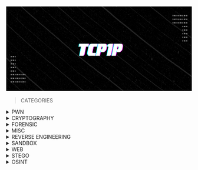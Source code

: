<p align="center">
<img src="https://github.com/jon-brandy/tcp1p/blob/c9f64961144cd1e303a9593ff3ae74d2b3b2201f/tcp.png" width="900" height="230">
</p>

> CATEGORIES

<details>
<br>
<summary> PWN </summary>

|No.|Challenge's name|
|:-:|:--------------:|
|1. |[baby-printf-1](https://github.com/jon-brandy/tcp1p/blob/main/Category/BINEX/baby-printf-1/README.md)|
|2. |[baby-pwn-0.25](https://github.com/jon-brandy/tcp1p/blob/main/Category/BINEX/baby-pwn-0.25/README.md)|
|3. |[baby-pwn-0.5](https://github.com/jon-brandy/tcp1p/blob/main/Category/BINEX/baby-pwn-0.5/README.md)|
|4. |[baby-pwn-0.75](https://github.com/jon-brandy/tcp1p/blob/main/Category/BINEX/baby-pwn-0.75/README.md)|
|5. |[baby-pwn-1](https://github.com/jon-brandy/tcp1p/blob/main/Category/BINEX/baby-pwn-1/README.md)|


</details>


<details>
<br>
<summary> CRYPTOGRAPHY </summary>

|No.|Challenge's name|
|:-:|:--------------:|
|1. |[Hidden Message](https://github.com/jon-brandy/tcp1p/blob/main/Category/CRYPTOGRAPHY/Hidden%20Message/README.md)|
|2. |[Salad](https://github.com/jon-brandy/tcp1p/blob/main/Category/CRYPTOGRAPHY/Salad/README.md)|


</details>


<details>
<br>
<summary> FORENSIC </summary>

|No.|Challenge's name|
|:-:|:--------------:|
|1. |[Hidden in One](https://github.com/jon-brandy/tcp1p/blob/main/Category/FORENSIC/Hidden%20in%20One/README.md)|
|2. |[Meta Picture](https://github.com/jon-brandy/tcp1p/blob/main/Category/FORENSIC/Meta%20Picture/README.md)|
|3. |[Wave](https://github.com/jon-brandy/tcp1p/blob/main/Category/FORENSIC/Wave/README.md)|
|4. |[Crack Me](https://github.com/jon-brandy/tcp1p/blob/main/Category/FORENSIC/Crack%20Me/README.md)|
|5. |[Re-Dimension](https://github.com/jon-brandy/tcp1p/blob/main/Category/FORENSIC/Re-Dimension/README.md)|


</details>


<details>
<br>
<summary> MISC </summary>

|No.|Challenge's name|
|:-:|:--------------:|
|1. |[Discord](https://github.com/jon-brandy/tcp1p/blob/1facae9814722f71be7db42da609e4a02e15b139/Category/MISC/Discord/README.md)|
|2. |[Sanity Check](https://github.com/jon-brandy/tcp1p/blob/1facae9814722f71be7db42da609e4a02e15b139/Category/MISC/Sanity%20Check/README.md)|


</details>


</details>


<details>
<br>
<summary> REVERSE ENGINEERING </summary>

|No.|Challenge's name|
|:-:|:--------------:|
|1. |[Favorite Number](https://github.com/jon-brandy/tcp1p/blob/1facae9814722f71be7db42da609e4a02e15b139/Category/REVERSE%20ENGINEERING/Favorite%20Number/README.md)|
|2. |[Operators](https://github.com/jon-brandy/tcp1p/blob/1facae9814722f71be7db42da609e4a02e15b139/Category/REVERSE%20ENGINEERING/Operators/README.md)|


</details>


<details>
<br>
<summary> SANDBOX </summary>

|No.|Challenge's name|
|:-:|:--------------:|
|1. |[Py Box 2](https://github.com/jon-brandy/tcp1p/blob/1facae9814722f71be7db42da609e4a02e15b139/Category/SANDBOX/Py%20Box%202/README.md)|
|2. |[Py Box ](https://github.com/jon-brandy/tcp1p/blob/1facae9814722f71be7db42da609e4a02e15b139/Category/SANDBOX/Py%20Box/README.md)|


</details>


<details>
<br>
<summary> WEB </summary>

|No.|Challenge's name|
|:-:|:--------------:|
|1. |[Greeting](https://github.com/jon-brandy/tcp1p/blob/1facae9814722f71be7db42da609e4a02e15b139/Category/WEB/Greeting/README.md)|
|2. |[Insecure](https://github.com/jon-brandy/tcp1p/blob/1facae9814722f71be7db42da609e4a02e15b139/Category/WEB/Insecure/README.md)|
|3. |[Magic](https://github.com/jon-brandy/tcp1p/blob/1facae9814722f71be7db42da609e4a02e15b139/Category/WEB/Magic/README.md)|
|4. |[PHP Unserialize](https://github.com/jon-brandy/tcp1p/blob/1facae9814722f71be7db42da609e4a02e15b139/Category/WEB/PHP%20Unserialize/README.md)|
|5. |[Property](https://github.com/jon-brandy/tcp1p/blob/1facae9814722f71be7db42da609e4a02e15b139/Category/WEB/Property/README.md)|
|6. |[Web Fetcher](https://github.com/jon-brandy/tcp1p/blob/1facae9814722f71be7db42da609e4a02e15b139/Category/WEB/Web%20Fetcher/README.md)|
|7. |[SQLI](https://github.com/jon-brandy/tcp1p/blob/7c2fc2f737f74d2d71e402480bac601b7ff6b7cb/Category/WEB/SQLI/README.md)|

</details>


<details>
<br>
<summary> STEGO </summary>

|No.|Challenge's name|
|:-:|:--------------:|
|1. |[You See Often](https://github.com/jon-brandy/tcp1p/blob/6077ce5ad1f8c0f1d9b1621506ce4f7ced023539/Category/STEGO/You%20See%20Often/README.md)|
|2. |[Spam Mas Bro](https://github.com/jon-brandy/tcp1p/blob/78f055b67ccc304e2e979640ed4e308da8c0cdf7/Category/STEGO/Spam%20Mas%20Bro/README.md)|
|3. |[The Card](https://github.com/jon-brandy/tcp1p/blob/fc948de32259864b1f10937dc6422f575c616a8a/Category/STEGO/The%20Card/README.md)|
|4. |[Hidden XML](https://github.com/jon-brandy/tcp1p/blob/9f22e7cc3c6662c9ee4d134b927676be34e3fb17/Category/STEGO/Hidden%20XML/README.md)|

</details>


<details>
<br>
<summary> OSINT </summary>

|No.|Challenge's name|
|:-:|:--------------:|
|1. |[Tempat Favorit](https://github.com/jon-brandy/tcp1p/blob/4c88a239aac4b8a9fd5883ae904013354a0d7667/Category/OSINT/Tempat%20Favorit/README.md)|

</details>



